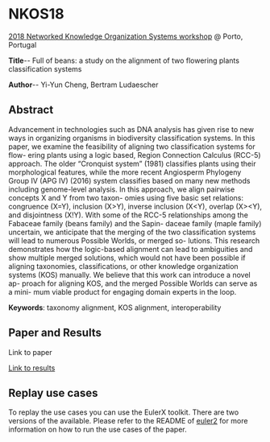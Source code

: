 # NKOS18
[2018 Networked Knowledge Organization Systems workshop](https://at-web1.comp.glam.ac.uk/pages/research/hypermedia/nkos/nkos2018/programme.html) @ Porto, Portugal

**Title**-- Full of beans: a study on the alignment of two flowering plants classification systems

**Author**-- Yi-Yun Cheng, Bertram Ludaescher 

## Abstract 
Advancement in technologies such as DNA analysis has given rise to new ways in organizing organisms in biodiversity classification systems. In this paper, we examine the feasibility of aligning two classification systems for flow- ering plants using a logic based, Region Connection Calculus (RCC-5) approach. The older “Cronquist system” (1981) classifies plants using their morphological features, while the more recent Angiosperm Phylogeny Group IV (APG IV) (2016) system classifies based on many new methods including genome-level analysis. In this approach, we align pairwise concepts X and Y from two taxon- omies using five basic set relations: congruence (X=Y), inclusion (X>Y), inverse inclusion (X<Y), overlap (X><Y), and disjointness (X!Y). With some of the RCC-5 relationships among the Fabaceae family (beans family) and the Sapin- daceae family (maple family) uncertain, we anticipate that the merging of the two classification systems will lead to numerous Possible Worlds, or merged so- lutions. This research demonstrates how the logic-based alignment can lead to ambiguities and show multiple merged solutions, which would not have been possible if aligning taxonomies, classifications, or other knowledge organization systems (KOS) manually. We believe that this work can introduce a novel ap- proach for aligning KOS, and the merged Possible Worlds can serve as a mini- mum viable product for engaging domain experts in the loop.

**Keywords**: taxonomy alignment, KOS alignment, interoperability

## Paper and Results
Link to paper

[Link to results](https://github.com/yiyunyc2/NKOS18/tree/master/Result)

## Replay use cases
To replay the use cases you can use the EulerX toolkit. There are two versions of the available. Please refer to the README of [euler2](https://github.com/rodenhausen/ASIST17/blob/master/euler2/README.md) for more information on how to run the use cases of the paper.


